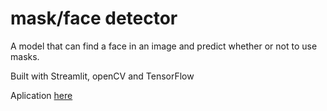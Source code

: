 # mask/face detector

A model that can find a face in an image and predict whether or not to use masks. 

Built with Streamlit, openCV and TensorFlow

Aplication [here](https://mask-detector-streamlit.herokuapp.com/)

